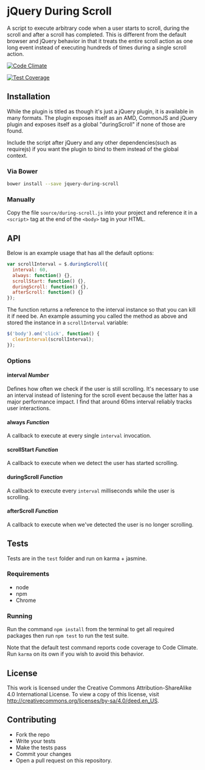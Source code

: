 # jQuery During Scroll

A script to execute arbitrary code when a user starts to scroll, during the scroll and after a scroll has completed. This is different from the default browser and jQuery behavior in that it treats the entire scroll action as one long event instead of executing hundreds of times during a single scroll action.

[![Code Climate](https://codeclimate.com/github/jacopotarantino/jquery-during-scroll/badges/gpa.svg)](https://codeclimate.com/github/jacopotarantino/jquery-during-scroll)

[![Test Coverage](https://codeclimate.com/github/jacopotarantino/jquery-during-scroll/badges/coverage.svg)](https://codeclimate.com/github/jacopotarantino/jquery-during-scroll)


## Installation

While the plugin is titled as though it's just a jQuery plugin, it is available in many formats. The plugin exposes itself as an AMD, CommonJS and jQuery plugin and exposes itself as a global "duringScroll" if none of those are found.

Include the script after jQuery and any other dependencies(such as requirejs) if you want the plugin to bind to them instead of the global context.

### Via Bower

```bash
bower install --save jquery-during-scroll
```

### Manually

Copy the file `source/during-scroll.js` into your project and reference it in a `<script>` tag at the end of the `<body>` tag in your HTML.


## API

Below is an example usage that has all the default options:

```javascript
var scrollInterval = $.duringScroll({
  interval: 60,
  always: function() {},
  scrollStart: function() {},
  duringScroll: function() {},
  afterScroll: function() {}
});
```

The function returns a reference to the interval instance so that you can kill it if need be. An example assuming you called the method as above and stored the instance in a `scrollInterval` variable:

```javascript
$('body').on('click', function() {
  clearInterval(scrollInterval);
});
```


### Options

#### interval *Number*

Defines how often we check if the user is still scrolling. It's necessary to use an interval instead of listening for the scroll event because the latter has a major performance impact. I find that around 60ms interval reliably tracks user interactions.

#### always *Function*

A callback to execute at every single `interval` invocation.

#### scrollStart *Function*

A callback to execute when we detect the user has started scrolling.

#### duringScroll *Function*

A callback to execute every `interval` milliseconds while the user is scrolling.

#### afterScroll *Function*

A callback to execute when we've detected the user is no longer scrolling.


## Tests

Tests are in the `test` folder and run on karma + jasmine.

### Requirements

* node
* npm
* Chrome

### Running

Run the command `npm install` from the terminal to get all required packages then run `npm test` to run the test suite.

Note that the default test command reports code coverage to Code Climate. Run `karma` on its own if you wish to avoid this behavior.


## License

This work is licensed under the Creative Commons Attribution-ShareAlike 4.0 International License. To view a copy of this license, visit http://creativecommons.org/licenses/by-sa/4.0/deed.en_US.


## Contributing

* Fork the repo
* Write your tests
* Make the tests pass
* Commit your changes
* Open a pull request on this repository.
